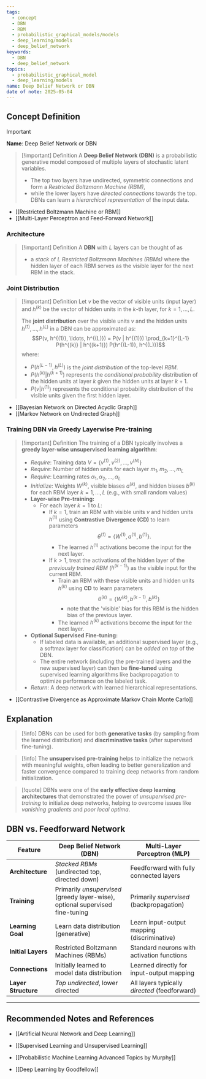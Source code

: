 ```yaml
---
tags:
  - concept
  - DBN
  - RBM
  - probabilistic_graphical_models/models
  - deep_learning/models
  - deep_belief_network
keywords:
  - DBN
  - deep_belief_network
topics:
  - probabilistic_graphical_model
  - deep_learning/models
name: Deep Belief Network or DBN
date of note: 2025-05-04
---
```


## Concept Definition

>[!important]
>**Name**: Deep Belief Network or DBN

>[!important] Definition
>A **Deep Belief Network (DBN)** is a probabilistic generative model composed of multiple layers of stochastic latent variables. 
>- The top two layers have undirected, symmetric connections and form a *Restricted Boltzmann Machine (RBM)*, 
>- while the lower layers have *directed connections* towards the top. DBNs can learn a *hierarchical representation* of the input data.

- [[Restricted Boltzmann Machine or RBM]]
- [[Multi-Layer Perceptron and Feed-Forward Network]]

### Architecture


>[!important] Definition
>A **DBN** with $L$ layers can be thought of as 
>- a *stack* of $L$ *Restricted Boltzmann Machines (RBMs)* where the hidden layer of each RBM serves as the visible layer for the next RBM in the stack.

### Joint Distribution

>[!important] Definition
>Let $v$ be the vector of visible units (input layer) and $h^{(k)}$ be the vector of hidden units in the $k$-th layer, for $k = 1, \ldots, L$.
>
>The **joint distribution** over the visible units $v$ and the hidden units $h^{(1)}, \ldots, h^{(L)}$ in a DBN can be approximated as:
>$$P(v, h^{(1)}, \ldots, h^{(L)}) = P(v | h^{(1)}) \prod_{k=1}^{L-1} P(h^{(k)} | h^{(k+1)}) P(h^{(L-1)}, h^{(L)})$$
>where:
>- $P(h^{(L-1)}, h^{(L)})$ is the *joint distribution* of the top-level *RBM*.
>- $P(h^{(k)} | h^{(k+1)})$ represents the *conditional probability* distribution of the hidden units at layer $k$ given the hidden units at layer $k+1$.
>- $P(v | h^{(1)})$ represents the conditional probability distribution of the visible units given the first hidden layer.

- [[Bayesian Network on Directed Acyclic Graph]]
- [[Markov Network on Undirected Graph]]

### Training DBN via Greedy Layerwise Pre-training

>[!important] Definition
>The training of a DBN typically involves a **greedy layer-wise unsupervised learning algorithm**:
>
>- *Require*: Training data $V = \{v^{(1)}, v^{(2)}, \ldots, v^{(N)}\}$
>- *Require*: Number of hidden units for each layer $m_1, m_2, \ldots, m_L$
>- *Require*: Learning rates $\alpha_1, \alpha_2, \ldots, \alpha_L$
>- *Initialize*: Weights $W^{(k)}$, visible biases $a^{(k)}$, and hidden biases $b^{(k)}$ for each RBM layer $k=1, \ldots, L$ (e.g., with small random values)
>- **Layer-wise Pre-training:**
>	- For each layer $k = 1$ to $L$:
>		- If $k=1$, train an RBM with visible units $v$ and hidden units $h^{(1)}$ using **Contrastive Divergence (CD)** to learn parameters $$\theta^{(1)} = \{W^{(1)}, a^{(1)}, b^{(1)}\}.$$ 
>			- The learned $h^{(1)}$ activations become the input for the next layer.
>		- If $k > 1$, treat the activations of the hidden layer of the *previously trained RBM* ($h^{(k-1)}$) as the visible input for the current RBM. 
>			- Train an RBM with these visible units and hidden units $h^{(k)}$ using **CD** to learn parameters $$\theta^{(k)} = \{W^{(k)}, b^{(k-1)}, b^{(k)}\}$$ 
>				- note that the 'visible' bias for this RBM is the hidden bias of the previous layer. 
>			- The learned $h^{(k)}$ activations become the input for the next layer.
>- **Optional Supervised Fine-tuning:**
>	- If labeled data is available, an additional supervised layer (e.g., a softmax layer for classification) can be *added on top* of the DBN.
>	- The entire network (including the pre-trained layers and the new supervised layer) can then be **fine-tuned** using supervised learning algorithms like backpropagation to optimize performance on the labeled task.
>- *Return*: A deep network with learned hierarchical representations.

- [[Contrastive Divergence as Approximate Markov Chain Monte Carlo]]

## Explanation

>[!info]
>DBNs can be used for both **generative tasks** (by sampling from the learned distribution) and **discriminative tasks** (after supervised fine-tuning). 

>[!info]
>The **unsupervised pre-training** helps to initialize the network with meaningful weights, often leading to better generalization and faster convergence compared to training deep networks from random initialization.


>[!quote]
>DBNs were one of the **early effective deep learning architectures** that demonstrated the power of *unsupervised pre-training* to initialize deep networks, helping to overcome issues like *vanishing gradients* and *poor local optima*.


## DBN vs. Feedforward Network


| Feature             | Deep Belief Network (DBN)                                                     | Multi-Layer Perceptron (MLP)                  |
| ------------------- | ----------------------------------------------------------------------------- | --------------------------------------------- |
| **Architecture**    | *Stacked RBMs* (undirected top, directed down)                                | Feedforward with fully connected layers       |
| **Training**        | Primarily *unsupervised* (greedy layer-wise), optional supervised fine-tuning | Primarily *supervised* (backpropagation)      |
| **Learning Goal**   | Learn data distribution (generative)                                          | Learn input-output mapping (discriminative)   |
| **Initial Layers**  | Restricted Boltzmann Machines (RBMs)                                          | Standard neurons with activation functions    |
| **Connections**     | Initially learned to model data distribution                                  | Learned directly for input-output mapping     |
| **Layer Structure** | *Top undirected*, lower directed                                              | All layers typically *directed* (feedforward) |




-----------
##  Recommended Notes and References


- [[Artificial Neural Network and Deep Learning]]
- [[Supervised Learning and Unsupervised Learning]]



- [[Probabilistic Machine Learning Advanced Topics by Murphy]]
- [[Deep Learning by Goodfellow]]